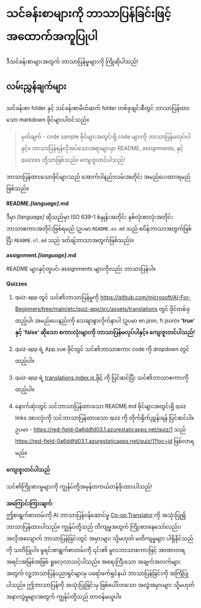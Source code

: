 <!--
CO_OP_TRANSLATOR_METADATA:
{
  "original_hash": "62b3e3ad5182edb905eec649a87eeeb4",
  "translation_date": "2025-08-26T00:46:49+00:00",
  "source_file": "etc/TRANSLATIONS.md",
  "language_code": "my"
}
-->
# သင်ခန်းစာများကို ဘာသာပြန်ခြင်းဖြင့် အထောက်အကူပြုပါ

ဒီသင်ခန်းစာများအတွက် ဘာသာပြန်မှုများကို ကြိုဆိုပါသည်!

## လမ်းညွှန်ချက်များ

သင်ခန်းစာ folder နှင့် သင်ခန်းစာမိတ်ဆက် folder တစ်ခုချင်းစီတွင် ဘာသာပြန်ထားသော markdown ဖိုင်များပါဝင်သည်။

> မှတ်ချက် - code sample ဖိုင်များအတွင်းရှိ code များကို ဘာသာပြန်မလုပ်ပါနှင့်။ ဘာသာပြန်ရန်လိုအပ်သောအရာများမှာ README, assignments, နှင့် quizzes တို့သာဖြစ်သည်။ ကျေးဇူးတင်ပါသည်!

ဘာသာပြန်ထားသောဖိုင်များသည် အောက်ပါနည်းလမ်းအတိုင်း အမည်ပေးထားရမည်ဖြစ်သည်။

**README._[language]_.md**

ဒီမှာ _[language]_ ဆိုသည်မှာ ISO 639-1 စံနှုန်းအတိုင်း နှစ်လုံးစာလုံးအတိုင်း ဘာသာစကားအတိုင်းဖြစ်ရမည် (ဥပမာ `README.es.md` သည် စပိန်ဘာသာအတွက်ဖြစ်ပြီး `README.nl.md` သည် ဒတ်ချ်ဘာသာအတွက်ဖြစ်သည်)။

**assignment._[language]_.md**

README များနှင့်တူပင်၊ assignments များကိုလည်း ဘာသာပြန်ပါ။

**Quizzes**

1. quiz-app တွင် သင်၏ဘာသာပြန်မှုကို https://github.com/microsoft/AI-For-Beginners/tree/main/etc/quiz-app/src/assets/translations တွင် ဖိုင်တစ်ခုထည့်ပါ၊ အမည်ပေးနည်းကို သေချာစွာလိုက်နာပါ (ဥပမာ en.json, fr.json)။ **'true' နှင့် 'false' ဆိုသော စကားလုံးများကို ဘာသာပြန်မလုပ်ပါနှင့်။ ကျေးဇူးတင်ပါသည်!**

2. quiz-app ရဲ့ App.vue ဖိုင်တွင် သင်၏ဘာသာစကား code ကို dropdown တွင် ထည့်ပါ။

3. quiz-app ရဲ့ [translations index.js ဖိုင်](https://github.com/microsoft/AI-For-Beginners/blob/main/etc/quiz-app/src/assets/translations/index.js) ကို ပြင်ဆင်ပြီး သင်၏ဘာသာစကားကို ထည့်ပါ။

4. နောက်ဆုံးတွင် သင်ဘာသာပြန်ထားသော README.md ဖိုင်များအတွင်းရှိ quiz links အားလုံးကို သင်ဘာသာပြန်ထားသော quiz ကို တိုက်ရိုက်ညွှန်းရန် ပြင်ဆင်ပါ။ ဥပမာ - https://red-field-0a6ddfd03.1.azurestaticapps.net/quiz/1 သည် https://red-field-0a6ddfd03.1.azurestaticapps.net/quiz/1?loc=id ဖြစ်လာရမည်။

**ကျေးဇူးတင်ပါသည်**

သင်၏ကြိုးစားမှုများကို ကျွန်ုပ်တို့အမှန်တကယ်တန်ဖိုးထားပါသည်!

**အကြောင်းကြားချက်**:  
ဤစာရွက်စာတမ်းကို AI ဘာသာပြန်ဝန်ဆောင်မှု [Co-op Translator](https://github.com/Azure/co-op-translator) ကို အသုံးပြု၍ ဘာသာပြန်ထားပါသည်။ ကျွန်ုပ်တို့သည် တိကျမှုအတွက် ကြိုးစားနေသော်လည်း၊ အလိုအလျောက် ဘာသာပြန်ခြင်းတွင် အမှားများ သို့မဟုတ် မတိကျမှုများ ပါရှိနိုင်သည်ကို သတိပြုပါ။ မူရင်းစာရွက်စာတမ်းကို ၎င်း၏ မူလဘာသာစကားဖြင့် အာဏာတရ အရင်းအမြစ်အဖြစ် ရှုလေ့လာသင့်ပါသည်။ အရေးကြီးသော အချက်အလက်များအတွက် လူ့ဘာသာပြန်ပညာရှင်များမှ ပရော်ဖက်ရှင်နယ် ဘာသာပြန်ခြင်းကို အကြံပြုပါသည်။ ဤဘာသာပြန်ကို အသုံးပြုခြင်းမှ ဖြစ်ပေါ်လာသော အလွဲအမှားများ သို့မဟုတ် အနားလွဲမှုများအတွက် ကျွန်ုပ်တို့သည် တာဝန်မယူပါ။